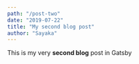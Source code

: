 ```yaml
---
path: "/post-two"
date: "2019-07-22"
title: "My second blog post"
author: "Sayaka"
---
```


This is my very **second blog** post in Gatsby
